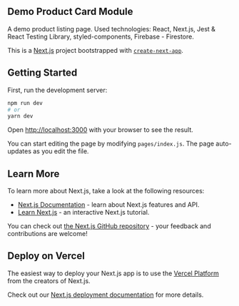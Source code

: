 ## Demo Product Card Module

A demo product listing page.
Used technologies:
React, Next.js, Jest & React Testing Library, styled-components, Firebase - Firestore.

This is a [Next.js](https://nextjs.org/) project bootstrapped with [`create-next-app`](https://github.com/vercel/next.js/tree/canary/packages/create-next-app).  
  
## Getting Started  
  
First, run the development server:  
  
```bash  
npm run dev  
# or  
yarn dev  
```  
  
Open [http://localhost:3000](http://localhost:3000) with your browser to see the result.  
  
You can start editing the page by modifying `pages/index.js`. The page auto-updates as you edit the file.  
  
## Learn More  
  
To learn more about Next.js, take a look at the following resources:  
  
- [Next.js Documentation](https://nextjs.org/docs) - learn about Next.js features and API.  
- [Learn Next.js](https://nextjs.org/learn) - an interactive Next.js tutorial.  
  
You can check out [the Next.js GitHub repository](https://github.com/vercel/next.js/) - your feedback and contributions are welcome!  
  
## Deploy on Vercel  
  
The easiest way to deploy your Next.js app is to use the [Vercel Platform](https://vercel.com/import?utm_medium=default-template&filter=next.js&utm_source=create-next-app&utm_campaign=create-next-app-readme) from the creators of Next.js.  
  
Check out our [Next.js deployment documentation](https://nextjs.org/docs/deployment) for more details.